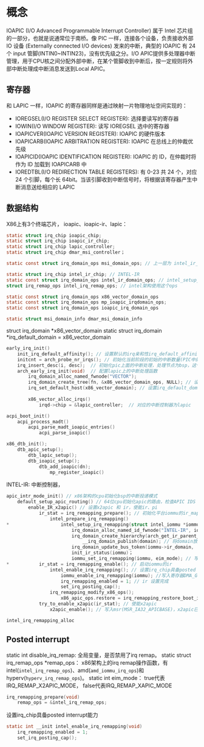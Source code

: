 # 概念

IOAPIC (I/O Advanced Programmable Interrupt Controller) 属于 Intel 芯片组的一部分，也就是说通常位于南桥。像 PIC 一样，连接各个设备，负责接收外部 IO 设备 (Externally connected I/O devices) 发来的中断，典型的 IOAPIC 有 24 个 input 管脚(INTIN0~INTIN23)，没有优先级之分。I/O APIC提供多处理器中断管理，用于CPU核之间分配外部中断，在某个管脚收到中断后，按一定规则将外部中断处理成中断消息发送到Local APIC。

## 寄存器
和 LAPIC 一样，IOAPIC 的寄存器同样是通过映射一片物理地址空间实现的：

- IOREGSEL(I/O REGISTER SELECT REGISTER): 选择要读写的寄存器
- IOWIN(I/O WINDOW REGISTER): 读写 IOREGSEL 选中的寄存器
- IOAPICVER(IOAPIC VERSION REGISTER): IOAPIC 的硬件版本
- IOAPICARB(IOAPIC ARBITRATION REGISTER): IOAPIC 在总线上的仲裁优先级
- IOAPICID(IOAPIC IDENTIFICATION REGISTER): IOAPIC 的 ID，在仲裁时将作为 ID 加载到 IOAPICARB 中
- IOREDTBL(I/O REDIRECTION TABLE REGISTERS): 有 0-23 共 24 个，对应 24 个引脚，每个长 64bit。当该引脚收到中断信号时，将根据该寄存器产生中断消息送给相应的 LAPIC


## 数据结构

X86上有3个终端芯片， ioapic、ioapic-ir、lapic： 
```C
static struct irq_chip ioapic_chip;
static struct irq_chip ioapic_ir_chip;
static struct irq_chip lapic_controller;
static struct irq_chip dmar_msi_controller；

static const struct irq_domain_ops msi_domain_ops; // 上一层为 intel_ir_domain_ops，调用了irq_domain_alloc_irqs_parent 分配中断号

static struct irq_chip intel_ir_chip; // INTEL-IR
static const struct irq_domain_ops intel_ir_domain_ops; // intel_setup_irq_remapping
struct irq_remap_ops intel_irq_remap_ops; // intel架构使用这个ops

static const struct irq_domain_ops x86_vector_domain_ops 
static const struct irq_domain_ops mp_ioapic_irqdomain_ops;
static const struct irq_domain_ops ioapic_irq_domain_ops 

static struct msi_domain_info dmar_msi_domain_info

```


struct irq_domain *x86_vector_domain
static struct irq_domain *irq_default_domain = x86_vector_domain

```C
early_irq_init()
    init_irq_default_affinity(); // 设置默认的irq亲和性irq_default_affinity
    initcnt = arch_probe_nr_irqs(); // 初始化当前阶段的初始的中断数量(PIC中的中断数量，所以大部分是16)，这个数量可能超过256，和idt什么关系呢
    irq_insert_desc(i, desc);  // 初始化pic上面的中断处理，处理节点为bsp，这个地方貌似没有具体的处理函数
    arch_early_irq_init(void)  // 配置lapic上的中断处理函数
        irq_domain_alloc_named_fwnode("VECTOR"); 
        irq_domain_create_tree(fn, &x86_vector_domain_ops, NULL); // 设置irq_domain的ops为x86_vector_domain_ops
        irq_set_default_host(x86_vector_domain); // 设置irq_default_domain为x86_vector_domain，为所有irq_domain的root
        
        x86_vector_alloc_irqs()
            irqd->chip = &lapic_controller;  // 对应的中断控制器为lapic
```

```C
acpi_boot_init()
    acpi_process_madt()
        acpi_parse_madt_ioapic_entries()
            acpi_parse_ioapic()
```

```C
x86_dtb_init();
    dtb_apic_setup();
        dtb_lapic_setup();
        dtb_ioapic_setup();
            dtb_add_ioapic(dn);
                mp_register_ioapic()
```

INTEL-IR: 中断控制器，
```C
apic_intr_mode_init() // x86架构的cpu初始化bsp的中断投递模式
    default_setup_apic_routing() // 64位cpu初始化apic的路由，检查APIC IDS / bios_cpu_apicid 配置合适的APIC模式 (pic/ xapic/x2apic)
        enable_IR_x2apic() // 设置x2apic 和 ir，使能ir、pi
            ir_stat = irq_remapping_prepare(); // 初始化平台iommu的ir_map_ops, 用于支持ir、dmar和pi
                intel_prepare_irq_remapping()
*                   intel_setup_irq_remapping(struct intel_iommu *iommu) // 初始化iommu的ir_table, 包含65536个irte，和对应设置的bitmap
                        irq_domain_alloc_named_id_fwnode("INTEL-IR", iommu->seq_id); // 设置irq_domain的名字为INTEL-IR-%seq_id, 就是说可以有多个iommu
                        irq_domain_create_hierarchy(arch_get_ir_parent_domain(),  0, INTR_REMAP_TABLE_ENTRIES, fn, &intel_ir_domain_ops, iommu); // 创建irq_domain, parent为x86_vector_domain，ops为intel_ir_domain_ops 
                            __irq_domain_publish(domain); // 将domain放到全局列表上irq_domain_list
                        irq_domain_update_bus_token(iommu->ir_domain,  DOMAIN_BUS_DMAR); 将ir_domain设置为DOMAIN_BUS_DMAR
                        init_ir_status(iommu)；
                        iommu_set_irq_remapping(iommu, eim_mode); // 写入iommu寄存器的irtable物理地址和中断模式，x2apic？
*           ir_stat = irq_remapping_enable(); // 启动iommu的ir
                intel_enable_irq_remapping(); // 设置irq_chip具备posted interrupt能力
                    iommu_enable_irq_remapping(iommu); //写入寄存器DMA_GCMD_IRE，使能ire。删除DMA_GCMD_CFI cimpatibility-format msi能力
                    irq_remapping_enabled = 1; // ir 设置完成
                    set_irq_posting_cap();
                irq_remapping_modify_x86_ops();
                    x86_apic_ops.restore = irq_remapping_restore_boot_irq_mode;
            try_to_enable_x2apic(ir_stat); // 使能x2apic
                x2apic_enable(); // 写入msr(MSR_IA32_APICBASE)，x2apic已经可以使用

intel_irq_remapping_alloc

```
## Posted interrupt

static int disable_irq_remap: 全局变量，是否禁用了irq remap。
static struct irq_remap_ops *remap_ops： x86架构上的irq remap操作函数，有intel(`intel_irq_remap_ops`)、amd(`amd_iommu_irq_ops`)和hyperv(`hyperv_irq_remap_ops`)。
static int eim_mode： true代表IRQ_REMAP_X2APIC_MODE， false代表IRQ_REMAP_XAPIC_MODE
```C
irq_remapping_prepare(void)
    remap_ops = &intel_irq_remap_ops;
```

设置irq_chip具备posted interrupt能力
```C
static int __init intel_enable_irq_remapping(void)
    irq_remapping_enabled = 1;
	set_irq_posting_cap();
```